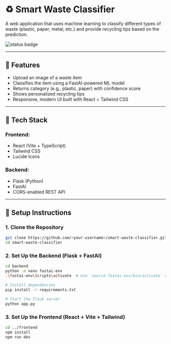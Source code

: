 # ♻️ Smart Waste Classifier

A web application that uses machine learning to classify different types of waste (plastic, paper, metal, etc.) and provide recycling tips based on the prediction.

<img src="https://img.shields.io/badge/status-active-brightgreen" alt="status badge" />

---

## 🌟 Features

- Upload an image of a waste item
- Classifies the item using a FastAI-powered ML model
- Returns category (e.g., plastic, paper) with confidence score
- Shows personalized recycling tips
- Responsive, modern UI built with React + Tailwind CSS

---

## 🧠 Tech Stack

### Frontend:
- React (Vite + TypeScript)
- Tailwind CSS
- Lucide Icons

### Backend:
- Flask (Python)
- FastAI
- CORS-enabled REST API

---

## 🚀 Setup Instructions

### 1. Clone the Repository

```bash
git clone https://github.com/<your-username>/smart-waste-classifier.git
cd smart-waste-classifier
```
### 2. Set Up the Backend (Flask + FastAI)

```bash
cd backend
python -m venv fastai-env
.\fastai-env\Scripts\activate  # Use `source fastai-env/bin/activate` on macOS/Linux

# Install dependencies
pip install -r requirements.txt

# Start the Flask server
python app.py
```
### 3. Set Up the Frontend (React + Vite + Tailwind)

```bash
cd ../frontend
npm install
npm run dev
```

